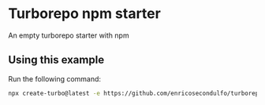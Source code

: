 # Turborepo npm starter

An empty turborepo starter with npm

## Using this example

Run the following command:

```sh
npx create-turbo@latest -e https://github.com/enricosecondulfo/turborepo-templates/tree/main/with-npm
```